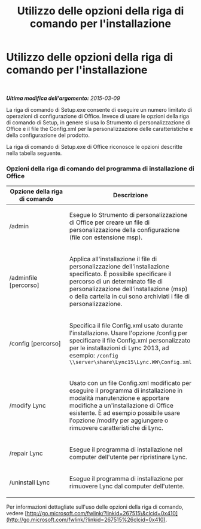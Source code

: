 ﻿---
title: Utilizzo delle opzioni della riga di comando per l'installazione
TOCTitle: Utilizzo delle opzioni della riga di comando per l'installazione
ms:assetid: 99878c3c-ff31-48e2-8424-580d7b07a7bf
ms:mtpsurl: https://technet.microsoft.com/it-it/library/JJ205129(v=OCS.15)
ms:contentKeyID: 49301423
ms.date: 08/24/2015
mtps_version: v=OCS.15
ms.translationtype: HT
---

# Utilizzo delle opzioni della riga di comando per l'installazione

 

_**Ultima modifica dell'argomento:** 2015-03-09_

La riga di comando di Setup.exe consente di eseguire un numero limitato di operazioni di configurazione di Office. Invece di usare le opzioni della riga di comando di Setup, in genere si usa lo Strumento di personalizzazione di Office e il file the Config.xml per la personalizzazione delle caratteristiche e della configurazione del prodotto.

La riga di comando di Setup.exe di Office riconosce le opzioni descritte nella tabella seguente.

### Opzioni della riga di comando del programma di installazione di Office

<table>
<colgroup>
<col style="width: 50%" />
<col style="width: 50%" />
</colgroup>
<thead>
<tr class="header">
<th>Opzione della riga di comando</th>
<th>Descrizione</th>
</tr>
</thead>
<tbody>
<tr class="odd">
<td><p>/admin</p></td>
<td><p>Esegue lo Strumento di personalizzazione di Office per creare un file di personalizzazione della configurazione (file con estensione msp).</p></td>
</tr>
<tr class="even">
<td><p>/adminfile [percorso]</p></td>
<td><p>Applica all'installazione il file di personalizzazione dell'installazione specificato. È possibile specificare il percorso di un determinato file di personalizzazione dell'installazione (msp) o della cartella in cui sono archiviati i file di personalizzazione.</p></td>
</tr>
<tr class="odd">
<td><p>/config [percorso]</p></td>
<td><p>Specifica il file Config.xml usato durante l'installazione. Usare l'opzione /config per specificare il file Config.xml personalizzato per le installazioni di Lync 2013, ad esempio: <code>/config \\server\share\Lync15\Lync.WW\Config.xml</code></p></td>
</tr>
<tr class="even">
<td><p>/modify Lync</p></td>
<td><p>Usato con un file Config.xml modificato per eseguire il programma di installazione in modalità manutenzione e apportare modifiche a un'installazione di Office esistente. È ad esempio possibile usare l'opzione /modify per aggiungere o rimuovere caratteristiche di Lync.</p></td>
</tr>
<tr class="odd">
<td><p>/repair Lync</p></td>
<td><p>Esegue il programma di installazione nel computer dell'utente per ripristinare Lync.</p></td>
</tr>
<tr class="even">
<td><p>/uninstall Lync</p></td>
<td><p>Esegue il programma di installazione per rimuovere Lync dal computer dell'utente.</p></td>
</tr>
</tbody>
</table>


Per informazioni dettagliate sull'uso delle opzioni della riga di comando, vedere [http://go.microsoft.com/fwlink/?linkid=267515\&clcid=0x410](http://go.microsoft.com/fwlink/?linkid=267515%26clcid=0x410).

